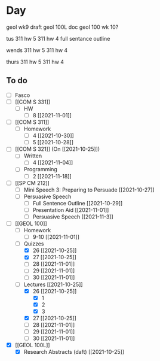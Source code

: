 

# Day 

geol wk9
draft geol 100L doc
geol 100 wk 10?

tus
311 hw 5
311 hw 4
full sentance outline 

wends 
311 hw 5
311 hw 4

thurs
311 hw 5
311 hw 4


## To do
- [ ] Fasco
- [ ] [[COM S 331]]
	- [ ] HW
		- [ ] 8 [[2021-11-01]]
- [ ] [[COM S 311]]
	- [ ] Homework
		- [ ] 4 [[2021-10-30]]
		- [ ] 5 [[2021-10-28]]
- [ ] [[COM S 321]] (On [[2021-10-25]])
	- [ ] Written
		- [ ] 4 [[2021-11-04]]
	- [ ] Programming
		- [ ] 2 [[2021-11-18]]
- [ ] [[SP CM 212]]
	- [ ] Mini Speech 3: Preparing to Persuade [[2021-10-27]]
	- [ ] Persuasive Speech
		- [ ] Full Sentence Outline  [[2021-10-29]]
		- [ ] Presentation Aid [[2021-11-01]]
		- [ ] Persuasive Speech [[2021-11-3]]
- [ ] [[GEOL 100]]
	- [ ] Homework
		- [ ] 9-10 [[2021-11-01]]
	- [ ] Quizzes
		- [x] 26  [[2021-10-25]]
		- [x] 27  [[2021-10-25]]
		- [ ] 28  [[2021-11-01]]
		- [ ] 29 [[2021-11-01]]
		- [ ] 30 [[2021-11-01]]
	- [ ] Lectures [[2021-10-25]]
		- [x] 26 [[2021-10-25]]
			- [x] 1
			- [x] 2
			- [x] 3
		- [x] 27 [[2021-10-25]]
		- [ ] 28 [[2021-11-01]]
		- [ ] 29 [[2021-11-01]]
		- [ ] 30 [[2021-11-01]]
- [x] [[GEOL 100L]]
	- [x] Research Abstracts (daft) [[2021-10-25]]